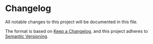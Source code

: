 # Changelog

All notable changes to this project will be documented in this file.

The format is based on [Keep a Changelog](https://keepachangelog.com/en/1.0.0/),
and this project adheres to [Semantic Versioning](https://semver.org/spec/v2.0.0.html).

<!-- ## [Unreleased] -->

<!-- ## [0.1] - ? -->
<!-- ### Added -->
<!-- ### Changed -->

<!-- [Unreleased]: https://github.com/hsandt/where-is-my-belt/compare/v0.1...HEAD -->
<!-- [0.1]: https://github.com/hsandt/where-is-my-belt/releases/tag/v0.1 -->
